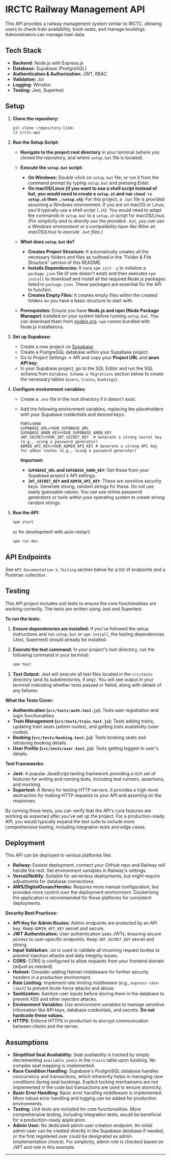 # IRCTC Railway Management API

This API provides a railway management system similar to IRCTC, allowing users to check train availability, book seats, and manage bookings. Administrators can manage train data.

## Tech Stack

*   **Backend:** Node.js with Express.js
*   **Database:** Supabase (PostgreSQL)
*   **Authentication & Authorization:** JWT, RBAC
*   **Validation:** Joi
*   **Logging:** Winston
*   **Testing:** Jest, Supertest

## Setup

1.  **Clone the repository:**
    ```bash
    git clone <repository-link>
    cd irctc-api
    ```

2.  **Run the Setup Script:**

    *   **Navigate to the project root directory** in your terminal (where you cloned the repository, and where `setup.bat` file is located).
    *   **Execute the `setup.bat` script:**
        *   **On Windows:** Double-click on `setup.bat` file, or run it from the command prompt by typing `setup.bat` and pressing Enter.
        *   **On macOS/Linux (if you want to use a shell script instead of bat, you would need to create a `setup.sh` and run `chmod +x setup.sh` then `./setup.sh`):**  For this project, a `.bat` file is provided assuming a Windows environment. If you are on macOS or Linux, you'd typically use a shell script (`.sh`).  You would need to adapt the commands in `setup.bat` to a `setup.sh` script for macOS/Linux.  *(For simplicity and to directly use the provided `.bat`, you can use a Windows environment or a compatibility layer like Wine on macOS/Linux to execute `.bat` files.)*

    *   **What does `setup.bat` do?**
        *   **Creates Project Structure:** It automatically creates all the necessary folders and files as outlined in the "Folder & File Structure" section of this README.
        *   **Installs Dependencies:** It runs `npm init -y` to initialize a `package.json` file (if one doesn't exist) and then executes `npm install` to download and install all the required Node.js packages listed in `package.json`. These packages are essential for the API to function.
        *   **Creates Empty Files:** It creates empty files within the created folders so you have a basic structure to start with.

    *   **Prerequisites:** Ensure you have **Node.js and npm (Node Package Manager)** installed on your system before running `setup.bat`. You can download them from [nodejs.org](https://nodejs.org/). `npm` comes bundled with Node.js installations.

3.  **Set up Supabase:**
    *   Create a new project on [Supabase](https://supabase.com/).
    *   Create a PostgreSQL database within your Supabase project.
    *   Go to Project Settings -> API and copy your **Project URL** and **anon API key**.
    *   In your Supabase project, go to the SQL Editor and run the SQL schema from `Database Schema & Migrations` section below to create the necessary tables (`users`, `trains`, `bookings`).

4.  **Configure environment variables:**
    *   Create a `.env` file in the root directory if it doesn't exist.
    *   Add the following environment variables, replacing the placeholders with your Supabase credentials and desired keys:

        ```
        PORT=3000
        SUPABASE_URL=YOUR_SUPABASE_URL
        SUPABASE_ANON_KEY=YOUR_SUPABASE_ANON_KEY
        JWT_SECRET=YOUR_JWT_SECRET_KEY  # Generate a strong secret key (e.g., using a password generator)
        ADMIN_API_KEY=YOUR_ADMIN_API_KEY # Generate a strong API key for admin routes (e.g., using a password generator)
        ```
        **Important:**
        *   **`SUPABASE_URL` and `SUPABASE_ANON_KEY`**: Get these from your Supabase project's API settings.
        *   **`JWT_SECRET_KEY` and `ADMIN_API_KEY`**:  These are sensitive security keys. Generate strong, random strings for these.  Do not use easily guessable values. You can use online password generators or tools within your operating system to create strong random strings.

5.  **Run the API:**
    ```bash
    npm start
    ```
    or for development with auto-restart:
    ```bash
    npm run dev
    ```

## API Endpoints

See `API Documentation & Testing` section below for a list of endpoints and a Postman collection.

## Testing

This API project includes unit tests to ensure the core functionalities are working correctly.  The tests are written using Jest and Supertest.

**To run the tests:**

1.  **Ensure dependencies are installed:** If you've followed the setup instructions and run `setup.bat` or `npm install`, the testing dependencies (Jest, Supertest) should already be installed.

2.  **Execute the test command:** In your project's root directory, run the following command in your terminal:
    ```bash
    npm test
    ```

3.  **Test Output:** Jest will execute all test files located in the `src/tests` directory (and its subdirectories, if any). You will see output in your terminal indicating whether tests passed or failed, along with details of any failures.

**What the Tests Cover:**

*   **Authentication (`src/tests/auth.test.js`):** Tests user registration and login functionalities.
*   **Train Management (`src/tests/train.test.js`):** Tests adding trains, updating train seats (admin routes), and getting train availability (user routes).
*   **Booking (`src/tests/booking.test.js`):** Tests booking seats and retrieving booking details.
*   **User Profile (`src/tests/user.test.js`):** Tests getting logged-in user's details.

**Test Frameworks:**

*   **Jest:** A popular JavaScript testing framework providing a rich set of features for writing and running tests, including test runners, assertions, and mocking.
*   **Supertest:** A library for testing HTTP servers. It provides a high-level abstraction for making HTTP requests to your API and asserting on the responses.

By running these tests, you can verify that the API's core features are working as expected after you've set up the project.  For a production-ready API, you would typically expand the test suite to include more comprehensive testing, including integration tests and edge cases.

## Deployment

This API can be deployed to various platforms like:

*   **Railway:** Easiest deployment, connect your GitHub repo and Railway will handle the rest. Set environment variables in Railway's settings.
*   **Vercel/Netlify:**  Suitable for serverless deployments, but might require adjustments for database connections.
*   **AWS/DigitalOcean/Heroku:** Requires more manual configuration, but provides more control over the deployment environment. Dockerizing the application is recommended for these platforms for consistent deployments.

**Security Best Practices:**

*   **API Key for Admin Routes:**  Admin endpoints are protected by an API key. Keep `ADMIN_API_KEY` secret and secure.
*   **JWT Authentication:** User authentication uses JWTs, ensuring secure access to user-specific endpoints.  Keep `JWT_SECRET_KEY` secret and strong.
*   **Input Validation:** Joi is used to validate all incoming request bodies to prevent injection attacks and data integrity issues.
*   **CORS:** CORS is configured to allow requests from your frontend domain (adjust as needed).
*   **Helmet:**  Consider adding Helmet middleware for further security headers in a production environment.
*   **Rate Limiting:** Implement rate limiting middleware (e.g., `express-rate-limit`) to prevent brute-force attacks and abuse.
*   **Sanitization:**  Sanitize user inputs before storing them in the database to prevent XSS and other injection attacks.
*   **Environment Variables:**  Use environment variables to manage sensitive information like API keys, database credentials, and secrets. **Do not hardcode these values.**
*   **HTTPS:**  Enforce HTTPS in production to encrypt communication between clients and the server.

## Assumptions

*   **Simplified Seat Availability:** Seat availability is tracked by simply decrementing `available_seats` in the `trains` table upon booking. No complex seat mapping is implemented.
*   **Race Condition Handling:**  Supabase's PostgreSQL database handles concurrency and transactions, which inherently helps in managing race conditions during seat bookings. Explicit locking mechanisms are not implemented in the code but transactions are used to ensure atomicity.
*   **Basic Error Handling:**  Basic error handling middleware is implemented. More robust error handling and logging can be added for production environments.
*   **Testing:**  Unit tests are included for core functionalities. More comprehensive testing, including integration tests, would be beneficial for a production-ready application.
*   **Admin User:**  No dedicated admin user creation endpoint.  An initial admin user can be created directly in the Supabase database if needed, or the first registered user could be designated as admin (implementation choice). For simplicity, admin role is checked based on JWT and role in this example.

---